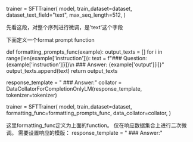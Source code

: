 trainer = SFTTrainer(
    model,
    train_dataset=dataset,
    dataset_text_field="text",
    max_seq_length=512,
)

先看这段，对整个序列进行微调，是'text'这个字段

下面定义一个format prompt function

def formatting_prompts_func(example):
    output_texts = []
    for i in range(len(example['instruction'])):
        text = f"### Question: {example['instruction'][i]}\n ### Answer: {example['output'][i]}"
        output_texts.append(text)
    return output_texts

response_template = " ### Answer:"
collator = DataCollatorForCompletionOnlyLM(response_template, tokenizer=tokenizer)

trainer = SFTTrainer(
    model,
    train_dataset=dataset,
    formatting_func=formatting_prompts_func,
    data_collator=collator,
)

这里formatting_func定义为上面的function。
仅在响应数据集合上进行二次微调。 需要设置响应的模版： response_template = " ### Answer:"
